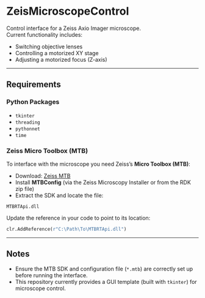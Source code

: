 
# ZeisMicroscopeControl

Control interface for a Zeiss Axio Imager microscope.  
Current functionality includes:

- Switching objective lenses  
- Controlling a motorized XY stage  
- Adjusting a motorized focus (Z-axis)  

---

## Requirements

### Python Packages
- `tkinter`  
- `threading`  
- `pythonnet`  
- `time`  

### Zeiss Micro Toolbox (MTB)

To interface with the microscope you need Zeiss’s **Micro Toolbox (MTB)**:

* Download: [Zeiss MTB](https://portal.zeiss.com/download-center/softwares/mic/software/13098/368510[P]/file/20221212_002)
* Install **MTBConfig** (via the Zeiss Microscopy Installer or from the RDK zip file)
* Extract the SDK and locate the file:

```
MTBRTApi.dll
```

Update the reference in your code to point to its location:

```python
clr.AddReference(r"C:\Path\To\MTBRTApi.dll")
```

---

## Notes

* Ensure the MTB SDK and configuration file (`*.mtb`) are correctly set up before running the interface.
* This repository currently provides a GUI template (built with `tkinter`) for microscope control.

